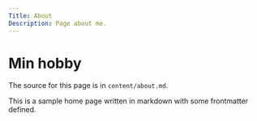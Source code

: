 ```yaml
---
Title: About
Description: Page about me.
---
```


Min hobby
==========================

The source for this page is in `content/about.md`.

This is a sample home page written in markdown with some frontmatter defined.
